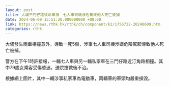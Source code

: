 ```yaml
---
layout: post
title: 大埔三門仔路致命車禍　七人車司機涉危駕致他人死亡被捕
date: 2024-06-09 15:51:20.000000000 +08:00
link: https://news.rthk.hk/rthk/ch/component/k2/1756722-20240609.htm
categories: rthk
---
```


大埔發生兩車相撞意外，導致一死5傷，涉事七人車司機涉嫌危險駕駛導致他人死亡被捕。

警方在下午1時許接報，一輛七人車與另一輛私家車在三門仔路近汀角路相撞。其中79歲女乘客受傷昏迷，送院搶救後不治。

根據網上圖片，其中一輛涉事私家車為電動車，兩輛車的車頭均嚴重損毀。
